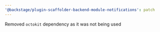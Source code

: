 ```yaml
---
'@backstage/plugin-scaffolder-backend-module-notifications': patch
---
```


Removed `octokit` dependency as it was not being used

